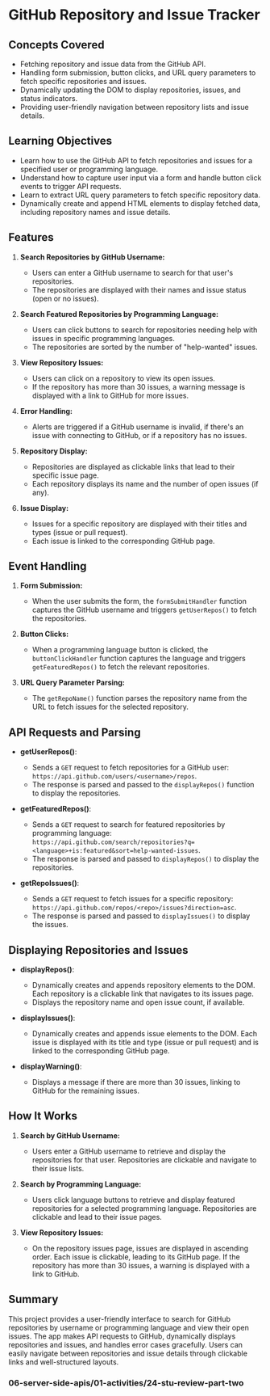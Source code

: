 # GitHub Repository and Issue Tracker

## Concepts Covered

- Fetching repository and issue data from the GitHub API.
- Handling form submission, button clicks, and URL query parameters to fetch specific repositories and issues.
- Dynamically updating the DOM to display repositories, issues, and status indicators.
- Providing user-friendly navigation between repository lists and issue details.

## Learning Objectives

- Learn how to use the GitHub API to fetch repositories and issues for a specified user or programming language.
- Understand how to capture user input via a form and handle button click events to trigger API requests.
- Learn to extract URL query parameters to fetch specific repository data.
- Dynamically create and append HTML elements to display fetched data, including repository names and issue details.

## Features

1. **Search Repositories by GitHub Username:**

   - Users can enter a GitHub username to search for that user's repositories.
   - The repositories are displayed with their names and issue status (open or no issues).

2. **Search Featured Repositories by Programming Language:**

   - Users can click buttons to search for repositories needing help with issues in specific programming languages.
   - The repositories are sorted by the number of "help-wanted" issues.

3. **View Repository Issues:**

   - Users can click on a repository to view its open issues.
   - If the repository has more than 30 issues, a warning message is displayed with a link to GitHub for more issues.

4. **Error Handling:**

   - Alerts are triggered if a GitHub username is invalid, if there's an issue with connecting to GitHub, or if a repository has no issues.

5. **Repository Display:**

   - Repositories are displayed as clickable links that lead to their specific issue page.
   - Each repository displays its name and the number of open issues (if any).

6. **Issue Display:**
   - Issues for a specific repository are displayed with their titles and types (issue or pull request).
   - Each issue is linked to the corresponding GitHub page.

## Event Handling

1. **Form Submission:**

   - When the user submits the form, the `formSubmitHandler` function captures the GitHub username and triggers `getUserRepos()` to fetch the repositories.

2. **Button Clicks:**

   - When a programming language button is clicked, the `buttonClickHandler` function captures the language and triggers `getFeaturedRepos()` to fetch the relevant repositories.

3. **URL Query Parameter Parsing:**
   - The `getRepoName()` function parses the repository name from the URL to fetch issues for the selected repository.

## API Requests and Parsing

- **getUserRepos()**:

  - Sends a `GET` request to fetch repositories for a GitHub user: `https://api.github.com/users/<username>/repos`.
  - The response is parsed and passed to the `displayRepos()` function to display the repositories.

- **getFeaturedRepos()**:

  - Sends a `GET` request to search for featured repositories by programming language: `https://api.github.com/search/repositories?q=<language>+is:featured&sort=help-wanted-issues`.
  - The response is parsed and passed to `displayRepos()` to display the repositories.

- **getRepoIssues()**:
  - Sends a `GET` request to fetch issues for a specific repository: `https://api.github.com/repos/<repo>/issues?direction=asc`.
  - The response is parsed and passed to `displayIssues()` to display the issues.

## Displaying Repositories and Issues

- **displayRepos()**:

  - Dynamically creates and appends repository elements to the DOM. Each repository is a clickable link that navigates to its issues page.
  - Displays the repository name and open issue count, if available.

- **displayIssues()**:

  - Dynamically creates and appends issue elements to the DOM. Each issue is displayed with its title and type (issue or pull request) and is linked to the corresponding GitHub page.

- **displayWarning()**:
  - Displays a message if there are more than 30 issues, linking to GitHub for the remaining issues.

## How It Works

1. **Search by GitHub Username:**

   - Users enter a GitHub username to retrieve and display the repositories for that user. Repositories are clickable and navigate to their issue lists.

2. **Search by Programming Language:**

   - Users click language buttons to retrieve and display featured repositories for a selected programming language. Repositories are clickable and lead to their issue pages.

3. **View Repository Issues:**
   - On the repository issues page, issues are displayed in ascending order. Each issue is clickable, leading to its GitHub page. If the repository has more than 30 issues, a warning is displayed with a link to GitHub.

## Summary

This project provides a user-friendly interface to search for GitHub repositories by username or programming language and view their open issues. The app makes API requests to GitHub, dynamically displays repositories and issues, and handles error cases gracefully. Users can easily navigate between repositories and issue details through clickable links and well-structured layouts.

### 06-server-side-apis/01-activities/24-stu-review-part-two
